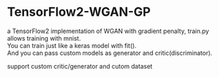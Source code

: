 # TensorFlow2-WGAN-GP
a TensorFlow2 implementation of WGAN with gradient penalty, train.py allows training with mnist.\
You can train just like a keras model with fit().\
And you can pass custom models as generator and critic(discriminator).

support custom critic/generator and cutom dataset
